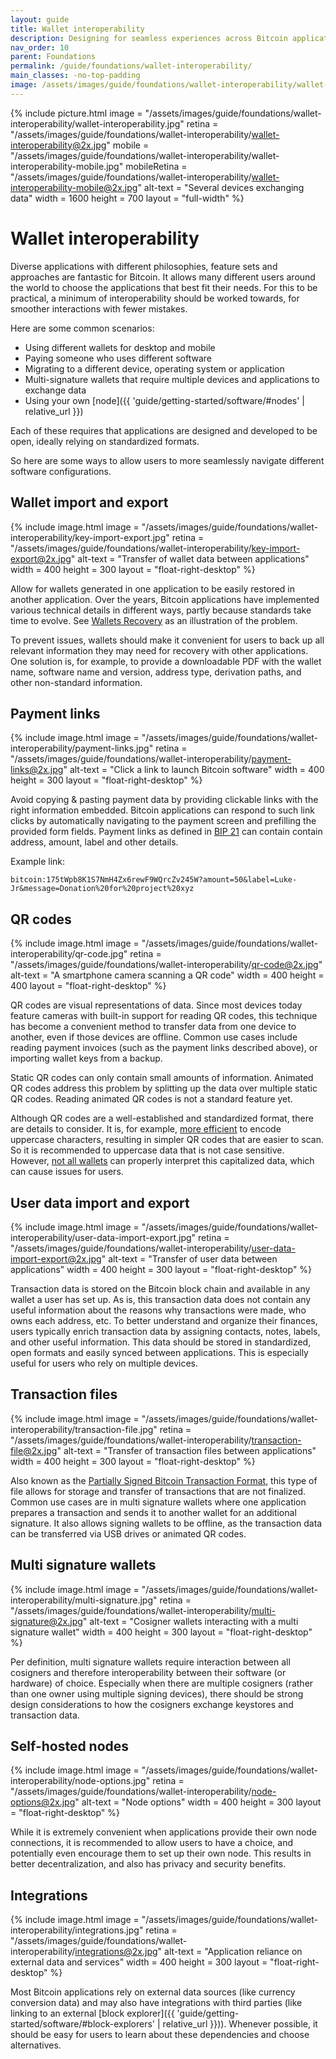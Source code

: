 ```yaml
---
layout: guide
title: Wallet interoperability
description: Designing for seamless experiences across Bitcoin applications.
nav_order: 10
parent: Foundations
permalink: /guide/foundations/wallet-interoperability/
main_classes: -no-top-padding
image: /assets/images/guide/foundations/wallet-interoperability/wallet-interoperability-preview.jpg
---
```


<!--

Editor's notes

An overview of important interaction points between Bitcoin applications and user experiences.

Designers should think beyond the software they are working on and strongly consider these
areas, as it is extremely likely that users interact with multiple applications over time.

Illustration sources

https://www.figma.com/file/qzvCvqhSRx3Jq8aywaSjlr/Bitcoin-Design-Guide-Illustrations-CO?node-id=1024%3A6795

-->

{% include picture.html
   image = "/assets/images/guide/foundations/wallet-interoperability/wallet-interoperability.jpg"
   retina = "/assets/images/guide/foundations/wallet-interoperability/wallet-interoperability@2x.jpg"
   mobile = "/assets/images/guide/foundations/wallet-interoperability/wallet-interoperability-mobile.jpg"
   mobileRetina = "/assets/images/guide/foundations/wallet-interoperability/wallet-interoperability-mobile@2x.jpg"
   alt-text = "Several devices exchanging data"
   width = 1600
   height = 700
   layout = "full-width"
%}

# Wallet interoperability

Diverse applications with different philosophies, feature sets and approaches are fantastic for Bitcoin. It allows many different users around the world to choose the applications that best fit their needs. For this to be practical, a minimum of interoperability should be worked towards, for smoother interactions with fewer mistakes.

Here are some common scenarios:
- Using different wallets for desktop and mobile
- Paying someone who uses different software
- Migrating to a different device, operating system or application
- Multi-signature wallets that require multiple devices and applications to exchange data
- Using your own [node]({{ 'guide/getting-started/software/#nodes' | relative_url }})

Each of these requires that applications are designed and developed to be open, ideally relying on standardized formats.

So here are some ways to allow users to more seamlessly navigate different software configurations.

## Wallet import and export

<div class="center" markdown="1">

{% include image.html
   image = "/assets/images/guide/foundations/wallet-interoperability/key-import-export.jpg"
   retina = "/assets/images/guide/foundations/wallet-interoperability/key-import-export@2x.jpg"
   alt-text = "Transfer of wallet data between applications"
   width = 400
   height = 300
   layout = "float-right-desktop"
%}

Allow for wallets generated in one application to be easily restored in another application. Over the years, Bitcoin applications have implemented various technical details in different ways, partly because standards take time to evolve. See [Wallets Recovery](https://walletsrecovery.org) as an illustration of the problem.

To prevent issues, wallets should make it convenient for users to back up all relevant information they may need for recovery with other applications. One solution is, for example, to provide a downloadable PDF with the wallet name, software name and version, address type, derivation paths, and other non-standard information.

</div>

## Payment links

<div class="center" markdown="1">

{% include image.html
   image = "/assets/images/guide/foundations/wallet-interoperability/payment-links.jpg"
   retina = "/assets/images/guide/foundations/wallet-interoperability/payment-links@2x.jpg"
   alt-text = "Click a link to launch Bitcoin software"
   width = 400
   height = 300
   layout = "float-right-desktop"
%}

Avoid copying & pasting payment data by providing clickable links with the right information embedded. Bitcoin applications can respond to such link clicks by automatically navigating to the payment screen and prefilling the provided form fields. Payment links as defined in [BIP 21](https://github.com/bitcoin/bips/blob/master/bip-0021.mediawiki) can contain contain address, amount, label and other details.

Example link:
```
bitcoin:175tWpb8K1S7NmH4Zx6rewF9WQrcZv245W?amount=50&label=Luke-Jr&message=Donation%20for%20project%20xyz
```

</div>

## QR codes

<div class="center" markdown="1">

{% include image.html
   image = "/assets/images/guide/foundations/wallet-interoperability/qr-code.jpg"
   retina = "/assets/images/guide/foundations/wallet-interoperability/qr-code@2x.jpg"
   alt-text = "A smartphone camera scanning a QR code"
   width = 400
   height = 400
   layout = "float-right-desktop"
%}

QR codes are visual representations of data. Since most devices today feature cameras with built-in support for reading QR codes, this technique has become a convenient method to transfer data from one device to another, even if those devices are offline. Common use cases include reading payment invoices (such as the payment links described above), or importing wallet keys from a backup.

Static QR codes can only contain small amounts of information. Animated QR codes address this problem by splitting up the data over multiple static QR codes. Reading animated QR codes is not a standard feature yet.

Although QR codes are a well-established and standardized format, there are details to consider. It is, for example, [more efficient](https://bitcoinops.org/en/bech32-sending-support/#creating-more-efficient-qr-codes-with-bech32-addresses) to encode uppercase characters, resulting in simpler QR codes that are easier to scan. So it is recommended to uppercase data that is not case sensitive. However, [not all wallets](https://github.com/btcpayserver/btcpayserver/issues/2110) can properly interpret this capitalized data, which can cause issues for users.

</div>

## User data import and export

<div class="center" markdown="1">

{% include image.html
   image = "/assets/images/guide/foundations/wallet-interoperability/user-data-import-export.jpg"
   retina = "/assets/images/guide/foundations/wallet-interoperability/user-data-import-export@2x.jpg"
   alt-text = "Transfer of user data between applications"
   width = 400
   height = 300
   layout = "float-right-desktop"
%}

Transaction data is stored on the Bitcoin block chain and available in any wallet a user has set up. As is, this transaction data does not contain any useful information about the reasons why transactions were made, who owns each address, etc. To better understand and organize their finances, users typically enrich transaction data by assigning contacts, notes, labels, and other useful information. This data should be stored in standardized, open formats and easily synced between applications. This is especially useful for users who rely on multiple devices.

</div>

## Transaction files

<div class="center" markdown="1">

{% include image.html
   image = "/assets/images/guide/foundations/wallet-interoperability/transaction-file.jpg"
   retina = "/assets/images/guide/foundations/wallet-interoperability/transaction-file@2x.jpg"
   alt-text = "Transfer of transaction files between applications"
   width = 400
   height = 300
   layout = "float-right-desktop"
%}

Also known as the [Partially Signed Bitcoin Transaction Format](https://github.com/bitcoin/bips/blob/master/bip-0174.mediawiki), this type of file allows for storage and transfer of transactions that are not finalized. Common use cases are in multi signature wallets where one application prepares a transaction and sends it to another wallet for an additional signature. It also allows signing wallets to be offline, as the transaction data can be transferred via USB drives or animated QR codes.

</div>

## Multi signature wallets

<div class="center" markdown="1">

{% include image.html
   image = "/assets/images/guide/foundations/wallet-interoperability/multi-signature.jpg"
   retina = "/assets/images/guide/foundations/wallet-interoperability/multi-signature@2x.jpg"
   alt-text = "Cosigner wallets interacting with a multi signature wallet"
   width = 400
   height = 300
   layout = "float-right-desktop"
%}

Per definition, multi signature wallets require interaction between all cosigners and therefore interoperability between their software (or hardware) of choice. Especially when there are multiple cosigners (rather than one owner using multiple signing devices), there should be strong design considerations to how the cosigners exchange keystores and transaction data. 

</div>

## Self-hosted nodes

<div class="center" markdown="1">

{% include image.html
   image = "/assets/images/guide/foundations/wallet-interoperability/node-options.jpg"
   retina = "/assets/images/guide/foundations/wallet-interoperability/node-options@2x.jpg"
   alt-text = "Node options"
   width = 400
   height = 300
   layout = "float-right-desktop"
%}

While it is extremely convenient when applications provide their own node connections, it is recommended to allow users to have a choice, and potentially even encourage them to set up their own node. This results in better decentralization, and also has privacy and security benefits.

</div>

## Integrations

<div class="center" markdown="1">

{% include image.html
   image = "/assets/images/guide/foundations/wallet-interoperability/integrations.jpg"
   retina = "/assets/images/guide/foundations/wallet-interoperability/integrations@2x.jpg"
   alt-text = "Application reliance on external data and services"
   width = 400
   height = 300
   layout = "float-right-desktop"
%}

Most Bitcoin applications rely on external data sources (like currency conversion data) and may also have integrations with third parties (like linking to an external [block explorer]({{ 'guide/getting-started/software/#block-explorers' | relative_url }})). Whenever possible, it should be easy for users to learn about these dependencies and choose alternatives.

</div>
